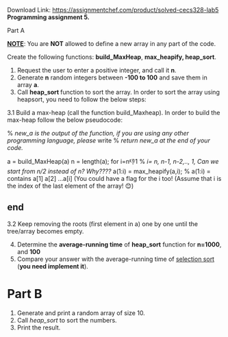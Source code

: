 Download Link: https://assignmentchef.com/product/solved-cecs328-lab5
<br>
<strong>Programming assignment 5. </strong>

Part A

<strong><u>NOTE</u></strong>: You are <strong>NOT</strong> allowed to define a new array in any part of the code.

Create the following functions: <strong>build_MaxHeap</strong>, <strong>max_heapify, heap_sort</strong>.<strong>  </strong>

<ol>

 <li>Request the user to enter a positive integer, and call it <strong>n</strong>.</li>

 <li>Generate <strong>n</strong> random integers between <strong>-100 to 100</strong> and save them in array <strong>a</strong>.</li>

 <li>Call <strong>heap_sort </strong>function to sort the array. In order to sort the array using heapsort, you need to follow the below steps:</li>

</ol>

3.1 Build a max-heap (call the function build_Maxheap). In order to build the max-heap follow the below pseudocode:




% <em>new_a is the output of the function, if you are using any other programming language, please</em> write      % <em>return new_a at the end of your code.</em>

a = build_MaxHeap(a)   n = length(a);  for i=n:-1:1  %<em> i= n, n-1, n-2,.., 1, </em><em>Can  we start from n/2 instead of n? Why????</em> a(1:i) = max_heapify(a,i);  % a(1:i) = contains a[1] a[2] …a[i] (You could have a flag for the i too! (Assume that i is the index of the last element of the array! &#x1f60a;)




<h2>end</h2>




3.2 Keep removing the roots (first element in a) one by one until the tree/array becomes empty.




<ol start="4">

 <li>Determine the <strong>average-running time</strong> of <strong>heap_sort</strong> function for <strong>n=1000</strong>, and <strong>100 </strong></li>

 <li>Compare your answer with the average-running time of <u>selection sort</u> (<strong>you need implement it</strong>).</li>

</ol>




<h1>Part B</h1>

<ol>

 <li>Generate and print a random array of size 10.</li>

 <li>Call <em>heap_sort</em> to sort the numbers.</li>

 <li>Print the result.</li>

</ol>